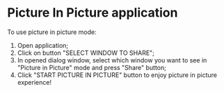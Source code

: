 # Picture In Picture application

To use picture in picture mode:
1. Open application;
2. Click on button "SELECT WINDOW TO SHARE";
3. In opened dialog window, select which window you want to see in "Picture in Picture" mode and press "Share" button;
4. Click "START PICTURE IN PICTURE" button to enjoy picture in picture experience!
